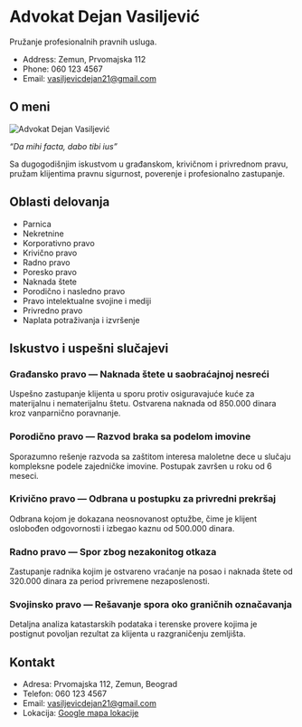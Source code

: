 # Advokat Dejan Vasiljević

Pružanje profesionalnih pravnih usluga.

- Address: Zemun, Prvomajska 112
- Phone: 060 123 4567
- Email: [vasiljevicdejan21@gmail.com](mailto:vasiljevicdejan21@gmail.com)

## O meni

![Advokat Dejan Vasiljević](avatar.webp)

_“Da mihi facta, dabo tibi ius”_

Sa dugogodišnjim iskustvom u građanskom, krivičnom i privrednom pravu, pružam klijentima pravnu sigurnost, poverenje i profesionalno zastupanje.

## Oblasti delovanja

- Parnica
- Nekretnine
- Korporativno pravo
- Krivično pravo
- Radno pravo
- Poresko pravo
- Naknada štete
- Porodično i nasledno pravo
- Pravo intelektualne svojine i mediji
- Privredno pravo
- Naplata potraživanja i izvršenje

## Iskustvo i uspešni slučajevi

### Građansko pravo — Naknada štete u saobraćajnoj nesreći

Uspešno zastupanje klijenta u sporu protiv osiguravajuće kuće za materijalnu i nematerijalnu štetu. Ostvarena naknada od 850.000 dinara kroz vanparnično poravnanje.

### Porodično pravo — Razvod braka sa podelom imovine

Sporazumno rešenje razvoda sa zaštitom interesa maloletne dece u slučaju kompleksne podele zajedničke imovine. Postupak završen u roku od 6 meseci.

### Krivično pravo — Odbrana u postupku za privredni prekršaj

Odbrana kojom je dokazana neosnovanost optužbe, čime je klijent oslobođen odgovornosti i izbegao kaznu od 500.000 dinara.

### Radno pravo — Spor zbog nezakonitog otkaza

Zastupanje radnika kojim je ostvareno vraćanje na posao i naknada štete od 320.000 dinara za period privremene nezaposlenosti.

### Svojinsko pravo — Rešavanje spora oko graničnih označavanja

Detaljna analiza katastarskih podataka i terenske provere kojima je postignut povoljan rezultat za klijenta u razgraničenju zemljišta.

## Kontakt

- Adresa: Prvomajska 112, Zemun, Beograd
- Telefon: 060 123 4567
- Email: [vasiljevicdejan21@gmail.com](mailto:vasiljevicdejan21@gmail.com)
- Lokacija: [Google mapa lokacije](https://www.google.com/maps/place/Prvomajska+112,+Beograd+11080)
